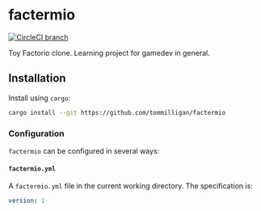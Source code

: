 # factermio

[![CircleCI branch](https://img.shields.io/circleci/project/github/tommilligan/factermio/master.svg)](https://circleci.com/gh/tommilligan/factermio)

Toy Factorio clone. Learning project for gamedev in general.

## Installation

Install using `cargo`:

```bash
cargo install --git https://github.com/tommilligan/factermio
```

### Configuration

`factermio` can be configured in several ways:

#### `factermio.yml`

A `factermio.yml` file in the current working directory. The specification is:

```yaml
version: 1
```
